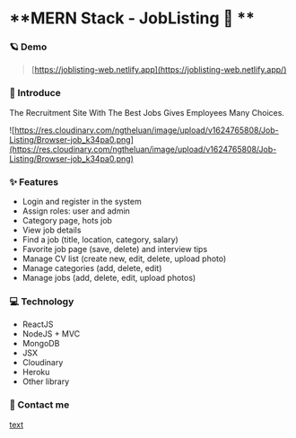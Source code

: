 # **MERN Stack - JobListing 🦉 **

### 🪐 Demo

> [https://joblisting-web.netlify.app](https://joblisting-web.netlify.app/)

### 🎉 Introduce

The Recruitment Site With The Best Jobs Gives Employees Many Choices.

![https://res.cloudinary.com/ngtheluan/image/upload/v1624765808/Job-Listing/Browser-job_k34pa0.png](https://res.cloudinary.com/ngtheluan/image/upload/v1624765808/Job-Listing/Browser-job_k34pa0.png)

### ✨ Features

- Login and register in the system
- Assign roles: user and admin
- Category page, hots job
- View job details
- Find a job (title, location, category, salary)
- Favorite job page (save, delete) and interview tips
- Manage CV list (create new, edit, delete, upload photo)
- Manage categories (add, delete, edit)
- Manage jobs (add, delete, edit, upload photos)

### 💻 Technology

- ReactJS
- NodeJS + MVC
- MongoDB
- JSX
- Cloudinary
- Heroku
- Other library

### 📌 Contact me

[text](https://linktr.ee/NgTheLuan)
